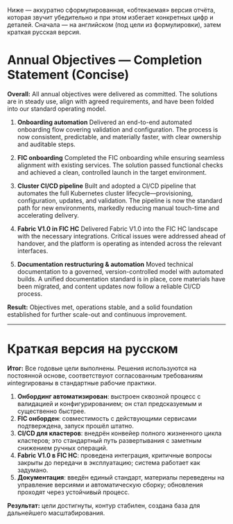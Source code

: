 Ниже — аккуратно сформулированная, «обтекаемая» версия отчёта, которая звучит убедительно и при этом избегает конкретных цифр и деталей. Сначала — на английском (под цели из формулировки), затем краткая русская версия.

# Annual Objectives — Completion Statement (Concise)

**Overall:** All annual objectives were delivered as committed. The solutions are in steady use, align with agreed requirements, and have been folded into our standard operating model.

1. **Onboarding automation**
   Delivered an end-to-end automated onboarding flow covering validation and configuration. The process is now consistent, predictable, and materially faster, with clear ownership and auditable steps.

2. **FIC onboarding**
   Completed the FIC onboarding while ensuring seamless alignment with existing services. The solution passed functional checks and achieved a clean, controlled launch in the target environment.

3. **Cluster CI/CD pipeline**
   Built and adopted a CI/CD pipeline that automates the full Kubernetes cluster lifecycle—provisioning, configuration, updates, and validation. The pipeline is now the standard path for new environments, markedly reducing manual touch-time and accelerating delivery.

4. **Fabric V1.0 in FIC HC**
   Delivered Fabric V1.0 into the FIC HC landscape with the necessary integrations. Critical issues were addressed ahead of handover, and the platform is operating as intended across the relevant interfaces.

5. **Documentation restructuring & automation**
   Moved technical documentation to a governed, version-controlled model with automated builds. A unified documentation standard is in place, core materials have been migrated, and content updates now follow a reliable CI/CD process.

**Result:** Objectives met, operations stable, and a solid foundation established for further scale-out and continuous improvement.

---

# Краткая версия на русском

**Итог:** Все годовые цели выполнены. Решения используются на постоянной основе, соответствуют согласованным требованиям иintegrированы в стандартные рабочие практики.

1. **Онбординг автоматизирован**: выстроен сквозной процесс с валидацией и конфигурированием; он стал предсказуемым и существенно быстрее.
2. **FIC онборден**: совместимость с действующими сервисами подтверждена, запуск прошёл штатно.
3. **CI/CD для кластеров**: внедрён конвейер полного жизненного цикла кластеров; это стандартный путь развертывания с заметным снижением ручных операций.
4. **Fabric V1.0 в FIC HC**: проведена интеграция, критичные вопросы закрыты до передачи в эксплуатацию; система работает как задумано.
5. **Документация**: введён единый стандарт, материалы переведены на управление версиями и автоматическую сборку; обновления проходят через устойчивый процесс.

**Результат:** цели достигнуты, контур стабилен, создана база для дальнейшего масштабирования.

